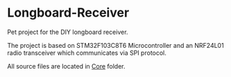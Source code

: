 # Longboard-Receiver

Pet project for the DIY longboard receiver.

The project is based on STM32F103C8T6 Microcontroller and an NRF24L01 radio transceiver which communicates via SPI protocol.

All source files are located in [Core](./Core/) folder.
